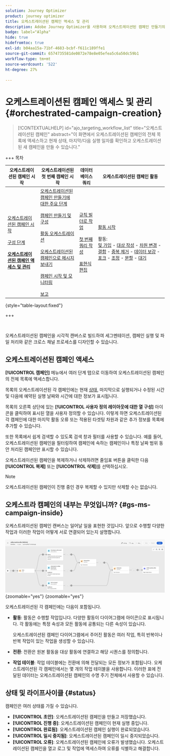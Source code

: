 ```yaml
---
solution: Journey Optimizer
product: journey optimizer
title: 오케스트레이션된 캠페인 액세스 및 관리
description: Adobe Journey Optimizer을 사용하여 오케스트레이션된 캠페인 만들기의 주요 원칙 알아보기
badge: label="Alpha"
hide: true
hidefromtoc: true
exl-id: b04aa15a-71bf-4683-bcbf-f611c189ffe1
source-git-commit: 6574735581de0872e78e8e05efea5c6a50dc59b1
workflow-type: tm+mt
source-wordcount: '522'
ht-degree: 27%

---
```



# 오케스트레이션된 캠페인 액세스 및 관리 {#orchestrated-campaign-creation}

>[!CONTEXTUALHELP]
>id="ajo_targeting_workflow_list"
>title="오케스트레이션된 캠페인"
>abstract="이 화면에서 오케스트레이션된 캠페인의 전체 목록에 액세스하고 현재 상태, 마지막/다음 실행 일자를 확인하고 오케스트레이션된 새 캠페인을 만들 수 있습니다."

+++ 목차

| 오케스트레이션된 캠페인 시작 | 오케스트레이션된 첫 번째 캠페인 시작 | 데이터베이스 쿼리 | 오케스트레이션된 캠페인 활동 |
|---|---|---|---|
| [오케스트레이션된 캠페인 시작](gs-orchestrated-campaigns.md)<br/><br/>[구성 단계](configuration-steps.md)<br/><br/><b>[오케스트레이션된 캠페인 액세스 및 관리](access-manage-orchestrated-campaigns.md)</b> | [오케스트레이션된 캠페인 만들기에 대한 주요 단계](gs-campaign-creation.md)<br/><br/>[캠페인 만들기 및 구성](create-orchestrated-campaign.md)<br/><br/>[활동 오케스트레이션](orchestrate-activities.md)<br/><br/>[오케스트레이션된 캠페인으로 메시지 보내기](send-messages.md)<br/><br/>[캠페인 시작 및 모니터링](start-monitor-campaigns.md)<br/><br/>[보고](reporting-campaigns.md) | [규칙 빌더로 작업](orchestrated-rule-builder.md)<br/><br/>[첫 번째 쿼리 작성](build-query.md)<br/><br/>[표현식 편집](edit-expressions.md) | [활동 시작](activities/about-activities.md)<br/><br/>활동:<br/>[및 가입](activities/and-join.md) - [대상 작성](activities/build-audience.md) - [차원 변경](activities/change-dimension.md) - [결합](activities/combine.md) - [중복 제거](activities/deduplication.md) - [데이터 보강](activities/enrichment.md) - [포크](activities/fork.md) - [조정](activities/reconciliation.md) - [분할](activities/split.md) - [대기](activities/wait.md) |

{style="table-layout:fixed"}

+++

<br/>

오케스트레이션된 캠페인을 시각적 캔버스로 빌드하여 세그멘테이션, 캠페인 실행 및 파일 처리와 같은 크로스 채널 프로세스를 디자인할 수 있습니다.

## 오케스트레이션된 캠페인 액세스

**[!UICONTROL 캠페인]** 메뉴에서 여러 단계 탭으로 이동하여 오케스트레이션된 캠페인의 전체 목록에 액세스합니다.

목록의 오케스트레이션된 각 캠페인에는 현재 [상태](#status), 마지막으로 실행되거나 수정된 시간 및 다음에 예약된 실행 날짜와 시간에 대한 정보가 표시됩니다.

목록의 오른쪽 상단에 있는 **[!UICONTROL 사용자 정의 레이아웃에 대한 열 구성]** 아이콘을 클릭하여 표시된 열을 사용자 정의할 수 있습니다. 이렇게 하면 오케스트레이션된 각 캠페인에 대한 마지막 활동 오류 또는 적용된 타겟팅 차원과 같은 추가 정보를 목록에 추가할 수 있습니다.

또한 목록에서 쉽게 검색할 수 있도록 검색 창과 필터를 사용할 수 있습니다. 예를 들어, 오케스트레이션된 캠페인을 필터링하여 캠페인에 속하는 캠페인이나 특정 날짜 범위 동안 처리된 캠페인만 표시할 수 있습니다.

오케스트레이션된 캠페인을 복제하거나 삭제하려면 줄임표 버튼을 클릭한 다음 **[!UICONTROL 복제]** 또는 **[!UICONTROL 삭제]**&#x200B;를 선택하십시오.

>[!NOTE]
>
>오케스트레이션된 캠페인이 진행 중인 경우 복제할 수 있지만 삭제할 수는 없습니다.

## 오케스트라 캠페인의 내부는 무엇입니까? {#gs-ms-campaign-inside}

오케스트레이션된 캠페인 캔버스는 일어날 일을 표현한 것입니다. 앞으로 수행할 다양한 작업과 이러한 작업이 어떻게 서로 연결되어 있는지 설명합니다.

![](assets/workflow-example.png){zoomable="yes"} {zoomable="yes"}

오케스트레이션된 각 캠페인에는 다음이 포함됩니다.

* **활동**: 활동은 수행할 작업입니다. 다양한 활동이 다이어그램에 아이콘으로 표시됩니다. 각 활동에는 특정 속성과 모든 활동에 공통되는 다른 속성이 있습니다.

  오케스트레이션된 캠페인 다이어그램에서 주어진 활동은 여러 작업, 특히 반복이나 반복 작업이 있는 작업을 생성할 수 있습니다.

* **전환**: 전환은 원본 활동을 대상 활동에 연결하고 해당 시퀀스를 정의합니다.

* **작업 테이블**: 작업 테이블에는 전환에 의해 전달되는 모든 정보가 포함됩니다. 오케스트레이션된 각 캠페인에서는 몇 개의 작업 테이블을 사용합니다. 이러한 표에 전달된 데이터는 오케스트레이션된 캠페인의 수명 주기 전체에서 사용할 수 있습니다.

## 상태 및 라이프사이클 {#status}

캠페인은 여러 상태를 가질 수 있습니다.

* **[!UICONTROL 초안]**: 오케스트레이션된 캠페인을 만들고 저장했습니다.
* **[!UICONTROL 진행 중]**: 오케스트레이션된 캠페인이 현재 실행 중입니다.
* **[!UICONTROL 완료됨]**: 오케스트레이션된 캠페인 실행이 완료되었습니다.
* **[!UICONTROL 일시 중지됨]**: 오케스트레이션된 캠페인이 일시 중지되었습니다.
* **[!UICONTROL 오류]**: 오케스트레이션된 캠페인에 오류가 발생했습니다. 오케스트레이션된 캠페인을 열고 로그 및 작업에 액세스하여 오류를 식별하고 해결합니다.
